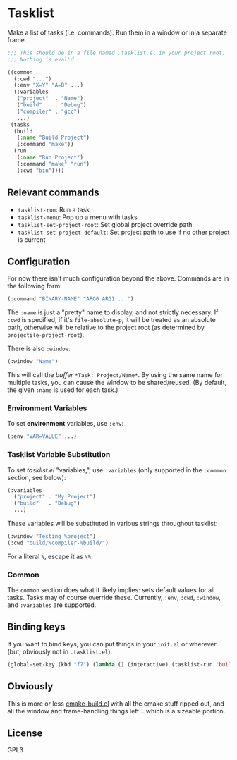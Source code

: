 # Tasklist

Make a list of tasks (i.e. commands).  Run them in a window or in a separate frame.

```lisp
;;; This should be in a file named .tasklist.el in your project root.
;;; Nothing is eval'd.

((common
  (:cwd "...")
  (:env "X=Y" "A=B" ...)
  (:variables
   ("project"  . "Name")
   ("build"    . "Debug")
   ("compiler" . "gcc")
   ...)
 (tasks
  (build
   (:name "Build Project")
   (:command "make"))
  (run
   (:name "Run Project")
   (:command "make" "run")
   (:cwd "bin"))))
```

## Relevant commands

* `tasklist-run`: Run a task
* `tasklist-menu`: Pop up a menu with tasks
* `tasklist-set-project-root`: Set global project override path
* `tasklist-set-project-default`: Set project path to use if no other project is current

## Configuration

For now there isn't much configuration beyond the above.  Commands are in the following form:

```lisp
(:command "BINARY-NAME" "ARG0 ARG1 ...")
```

The `:name` is just a "pretty" name to display, and not strictly necessary.  If `:cwd` is specified, if it's `file-absolute-p`, it will be treated as an absolute path, otherwise will be relative to the project root (as determined by `projectile-project-root`).

There is also `:window`:

```lisp
(:window "Name")
```

This will call the *buffer* `*Task: Project/Name*`.  By using the same name for multiple tasks, you can cause the window to be shared/reused.  (By default, the given `:name` is used for each task.)

### Environment Variables

To set **environment** variables, use `:env`:

``` lisp
(:env "VAR=VALUE" ...)
```

### Tasklist Variable Substitution

To set *tasklist.el* "variables,", use `:variables` (only supported in the `:common` section, see below):

``` lisp
(:variables
  ("project" . "My Project")
  ("build"   . "Debug")
  ...)
```

These variables will be substituted in various strings throughout tasklist:

``` lisp
(:window "Testing %project")
(:cwd "build/%compiler-%build/")
```

For a literal `%`, escape it as `\%`.

### Common

The `common` section does what it likely implies: sets default values for all tasks.  Tasks may of course override these.  Currently, `:env`, `:cwd`, `:window`, and `:variables` are supported.

## Binding keys

If you want to bind keys, you can put things in your `init.el` or wherever (but, obviously not in `.tasklist.el`):

```lisp
(global-set-key (kbd "f7") (lambda () (interactive) (tasklist-run 'build)))
```

## Obviously

This is more or less [cmake-build.el](https://github.com/rpav/cmake-build.el) with all the cmake stuff ripped out, and all the window and frame-handling things left .. which is a sizeable portion.

## License

GPL3
